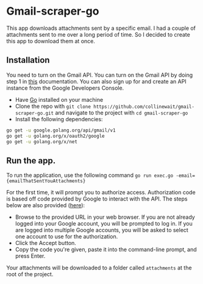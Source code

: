 # Gmail-scraper-go

This app downloads attachments sent by a specific email. I had a couple of attachments sent to me over a long period of time. So I decided to create this app to download them at once.

## Installation

You need to turn on the Gmail API. You can turn on the Gmail API by doing step 1 in [this](https://developers.google.com/gmail/api/quickstart/go#step_1_turn_on_the) documentation. You can also sign up for and create an API instance from the Google Developers Console.

- Have [Go](https://golang.org/dl/) installed on your machine
- Clone the repo with `git clone https://github.com/collinewait/gmail-scraper-go.git` and navigate to the project with `cd gmail-scraper-go`
- Install the following dependencies:
```bash
go get -u google.golang.org/api/gmail/v1
go get -u golang.org/x/oauth2/google
go get -u golang.org/x/net
```

## Run the app.

To run the application, use the following command `go run exec.go -email={emailThatSentYouAttachments}`

For the first time, it will prompt you to authorize access. Authorization code is based off code provided by Google to interact with the API. The steps below are also provided ([here](https://developers.google.com/gmail/api/quickstart/go#step_4_run_the_sample)):

- Browse to the provided URL in your web browser.
If you are not already logged into your Google account, you will be prompted to log in. If you are logged into multiple Google accounts, you will be asked to select one account to use for the authorization.
- Click the Accept button.
- Copy the code you're given, paste it into the command-line prompt, and press Enter.

Your attachments will be downloaded to a folder called `attachments` at the root of the project.
